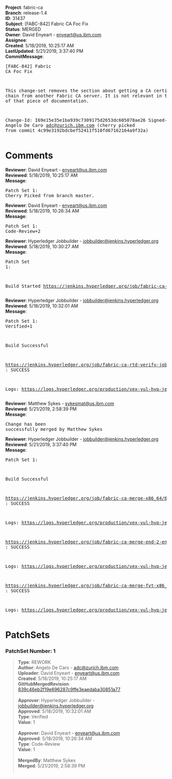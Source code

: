 <strong>Project</strong>: fabric-ca<br><strong>Branch</strong>: release-1.4<br><strong>ID</strong>: 31437<br><strong>Subject</strong>: [FABC-842] Fabric CA Foc Fix<br><strong>Status</strong>: MERGED<br><strong>Owner</strong>: David Enyeart - enyeart@us.ibm.com<br><strong>Assignee</strong>:<br><strong>Created</strong>: 5/18/2019, 10:25:17 AM<br><strong>LastUpdated</strong>: 5/21/2019, 3:37:40 PM<br><strong>CommitMessage</strong>:<br><pre>[FABC-842] Fabric CA Foc Fix

This change-set removes the section about
getting a CA certificate chain from another Fabric CA server.
It is not relevant in the context of that piece of
documentation.

Change-Id: I69e15e35e1ba939c7309175d2653dc605078ae26
Signed-off-by: Angelo De Caro <adc@zurich.ibm.com>
(cherry picked from commit 4c99e3192bdcbef52411f510fd67162164a9f32a)
</pre><h1>Comments</h1><strong>Reviewer</strong>: David Enyeart - enyeart@us.ibm.com<br><strong>Reviewed</strong>: 5/18/2019, 10:25:17 AM<br><strong>Message</strong>: <pre>Patch Set 1: Cherry Picked from branch master.</pre><strong>Reviewer</strong>: David Enyeart - enyeart@us.ibm.com<br><strong>Reviewed</strong>: 5/18/2019, 10:26:34 AM<br><strong>Message</strong>: <pre>Patch Set 1: Code-Review+2</pre><strong>Reviewer</strong>: Hyperledger Jobbuilder - jobbuilder@jenkins.hyperledger.org<br><strong>Reviewed</strong>: 5/18/2019, 10:30:27 AM<br><strong>Message</strong>: <pre>Patch Set 1:

Build Started https://jenkins.hyperledger.org/job/fabric-ca-rtd-verify-job/337/</pre><strong>Reviewer</strong>: Hyperledger Jobbuilder - jobbuilder@jenkins.hyperledger.org<br><strong>Reviewed</strong>: 5/18/2019, 10:32:01 AM<br><strong>Message</strong>: <pre>Patch Set 1: Verified+1

Build Successful 

https://jenkins.hyperledger.org/job/fabric-ca-rtd-verify-job/337/ : SUCCESS

Logs: https://logs.hyperledger.org/production/vex-yul-hyp-jenkins-3/fabric-ca-rtd-verify-job/337</pre><strong>Reviewer</strong>: Matthew Sykes - sykesmat@us.ibm.com<br><strong>Reviewed</strong>: 5/21/2019, 2:58:39 PM<br><strong>Message</strong>: <pre>Change has been successfully merged by Matthew Sykes</pre><strong>Reviewer</strong>: Hyperledger Jobbuilder - jobbuilder@jenkins.hyperledger.org<br><strong>Reviewed</strong>: 5/21/2019, 3:37:40 PM<br><strong>Message</strong>: <pre>Patch Set 1:

Build Successful 

https://jenkins.hyperledger.org/job/fabric-ca-merge-x86_64/658/ : SUCCESS

Logs: https://logs.hyperledger.org/production/vex-yul-hyp-jenkins-3/fabric-ca-merge-x86_64/658

https://jenkins.hyperledger.org/job/fabric-ca-merge-end-2-end-x86_64/255/ : SUCCESS

Logs: https://logs.hyperledger.org/production/vex-yul-hyp-jenkins-3/fabric-ca-merge-end-2-end-x86_64/255

https://jenkins.hyperledger.org/job/fabric-ca-merge-fvt-x86_64/48/ : SUCCESS

Logs: https://logs.hyperledger.org/production/vex-yul-hyp-jenkins-3/fabric-ca-merge-fvt-x86_64/48</pre><h1>PatchSets</h1><h3>PatchSet Number: 1</h3><blockquote><strong>Type</strong>: REWORK<br><strong>Author</strong>: Angelo De Caro - adc@zurich.ibm.com<br><strong>Uploader</strong>: David Enyeart - enyeart@us.ibm.com<br><strong>Created</strong>: 5/18/2019, 10:25:17 AM<br><strong>GitHubMergedRevision</strong>: [839c46eb2f19e696287c9ffe3eaedaba30851a77](https://github.com/hyperledger-gerrit-archive/fabric-ca/commit/839c46eb2f19e696287c9ffe3eaedaba30851a77)<br><br><strong>Approver</strong>: Hyperledger Jobbuilder - jobbuilder@jenkins.hyperledger.org<br><strong>Approved</strong>: 5/18/2019, 10:32:01 AM<br><strong>Type</strong>: Verified<br><strong>Value</strong>: 1<br><br><strong>Approver</strong>: David Enyeart - enyeart@us.ibm.com<br><strong>Approved</strong>: 5/18/2019, 10:26:34 AM<br><strong>Type</strong>: Code-Review<br><strong>Value</strong>: 1<br><br><strong>MergedBy</strong>: Matthew Sykes<br><strong>Merged</strong>: 5/21/2019, 2:58:39 PM<br><br></blockquote>